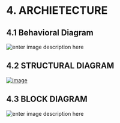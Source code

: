 # 4. ARCHIETECTURE
## 4.1 Behavioral Diagram
![enter image description here](https://www.linkpicture.com/q/Flowchart-Example_-Medical-Registration-1.png)
## 4.2 STRUCTURAL DIAGRAM
[![image](https://www.linkpicture.com/q/Credit-Card-Processing-Of-Online-Shopping-Use-Case-Diagram-1.png)](https://www.linkpicture.com/view.php?img=LPic6219e330bff061527446622)
## 4.3 BLOCK DIAGRAM
![enter image description here](https://www.linkpicture.com/q/WhatsApp-Image-2022-03-07-at-00.33.16.jpeg)
